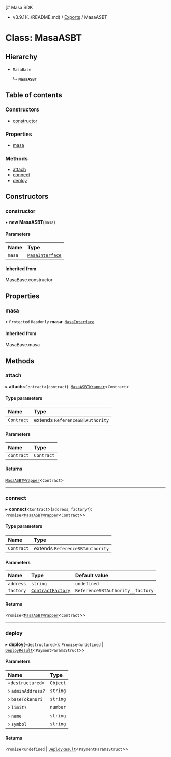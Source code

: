 [# Masa SDK
 - v3.9.1](../README.md) / [Exports](../modules.md) / MasaASBT

# Class: MasaASBT

## Hierarchy

- `MasaBase`

  ↳ **`MasaASBT`**

## Table of contents

### Constructors

- [constructor](MasaASBT.md#constructor)

### Properties

- [masa](MasaASBT.md#masa)

### Methods

- [attach](MasaASBT.md#attach)
- [connect](MasaASBT.md#connect)
- [deploy](MasaASBT.md#deploy)

## Constructors

### constructor

• **new MasaASBT**(`masa`)

#### Parameters

| Name | Type |
| :------ | :------ |
| `masa` | [`MasaInterface`](../interfaces/MasaInterface.md) |

#### Inherited from

MasaBase.constructor

## Properties

### masa

• `Protected` `Readonly` **masa**: [`MasaInterface`](../interfaces/MasaInterface.md)

#### Inherited from

MasaBase.masa

## Methods

### attach

▸ **attach**<`Contract`\>(`contract`): [`MasaASBTWrapper`](MasaASBTWrapper.md)<`Contract`\>

#### Type parameters

| Name | Type |
| :------ | :------ |
| `Contract` | extends `ReferenceSBTAuthority` |

#### Parameters

| Name | Type |
| :------ | :------ |
| `contract` | `Contract` |

#### Returns

[`MasaASBTWrapper`](MasaASBTWrapper.md)<`Contract`\>

___

### connect

▸ **connect**<`Contract`\>(`address`, `factory?`): `Promise`<[`MasaASBTWrapper`](MasaASBTWrapper.md)<`Contract`\>\>

#### Type parameters

| Name | Type |
| :------ | :------ |
| `Contract` | extends `ReferenceSBTAuthority` |

#### Parameters

| Name | Type | Default value |
| :------ | :------ | :------ |
| `address` | `string` | `undefined` |
| `factory` | [`ContractFactory`](ContractFactory.md) | `ReferenceSBTAuthority__factory` |

#### Returns

`Promise`<[`MasaASBTWrapper`](MasaASBTWrapper.md)<`Contract`\>\>

___

### deploy

▸ **deploy**(`«destructured»`): `Promise`<`undefined` \| [`DeployResult`](../interfaces/DeployResult.md)<`PaymentParamsStruct`\>\>

#### Parameters

| Name | Type |
| :------ | :------ |
| `«destructured»` | `Object` |
| › `adminAddress?` | `string` |
| › `baseTokenUri` | `string` |
| › `limit?` | `number` |
| › `name` | `string` |
| › `symbol` | `string` |

#### Returns

`Promise`<`undefined` \| [`DeployResult`](../interfaces/DeployResult.md)<`PaymentParamsStruct`\>\>

